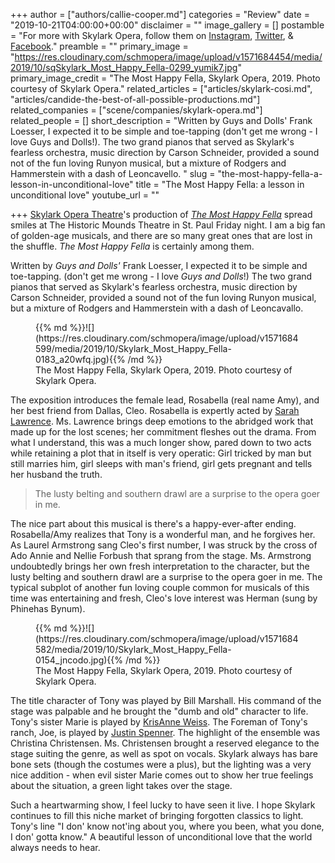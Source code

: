 +++
author = ["authors/callie-cooper.md"]
categories = "Review"
date = "2019-10-21T04:00:00+00:00"
disclaimer = ""
image_gallery = []
postamble = "For more with Skylark Opera, follow them on [Instagram](https://www.instagram.com/skylarkoperatheatre/), [Twitter](https://twitter.com/skylarkopera), & [Facebook](https://www.facebook.com/SkylarkOpera/)."
preamble = ""
primary_image = "https://res.cloudinary.com/schmopera/image/upload/v1571684454/media/2019/10/sqSkylark_Most_Happy_Fella-0299_yumik7.jpg"
primary_image_credit = "The Most Happy Fella, Skylark Opera, 2019. Photo courtesy of Skylark Opera."
related_articles = ["articles/skylark-cosi.md", "articles/candide-the-best-of-all-possible-productions.md"]
related_companies = ["scene/companies/skylark-opera.md"]
related_people = []
short_description = "Written by Guys and Dolls' Frank Loesser, I expected it to be simple and toe-tapping (don't get me wrong - I love Guys and Dolls!). The two grand pianos that served as Skylark's fearless orchestra, music direction by Carson Schneider, provided a sound not of the fun loving Runyon musical, but a mixture of Rodgers and Hammerstein with a dash of Leoncavello. "
slug = "the-most-happy-fella-a-lesson-in-unconditional-love"
title = "The Most Happy Fella: a lesson in unconditional love"
youtube_url = ""

+++
[Skylark Opera Theatre](/scene/companies/skylark-opera/)'s production of [_The Most Happy Fella_](https://www.skylarkopera.org/most-happy-fella-2019) spread smiles at The Historic Mounds Theatre in St. Paul Friday night. I am a big fan of golden-age musicals, and there are so many great ones that are lost in the shuffle. _The Most Happy Fella_ is certainly among them.

Written by _Guys and Dolls'_ Frank Loesser, I expected it to be simple and toe-tapping. (don't get me wrong - I love _Guys and Dolls_!) The two grand pianos that served as Skylark's fearless orchestra, music direction by Carson Schneider, provided a sound not of the fun loving Runyon musical, but a mixture of Rodgers and Hammerstein with a dash of Leoncavallo.

<figure data-type="image">{{% md %}}![](https://res.cloudinary.com/schmopera/image/upload/v1571684599/media/2019/10/Skylark_Most_Happy_Fella-0183_a20wfq.jpg){{% /md %}}

<figcaption>The Most Happy Fella, Skylark Opera, 2019. Photo courtesy of Skylark Opera.</figcaption>

</figure>

The exposition introduces the female lead, Rosabella (real name Amy), and her best friend from Dallas, Cleo. Rosabella is expertly acted by [Sarah Lawrence](http://sarahelawrence.com/biography.php). Ms. Lawrence brings deep emotions to the abridged work that made up for the lost scenes; her commitment fleshes out the drama. From what I understand, this was a much longer show, pared down to two acts while retaining a plot that in itself is very operatic: Girl tricked by man but still marries him, girl sleeps with man's friend, girl gets pregnant and tells her husband the truth.

> The lusty belting and southern drawl are a surprise to the opera goer in me.

The nice part about this musical is there's a happy-ever-after ending. Rosabella/Amy realizes that Tony is a wonderful man, and he forgives her. As Laurel Armstrong sang Cleo's first number, I was struck by the cross of Ado Annie and Nellie Forbush that sprang from the stage. Ms. Armstrong undoubtedly brings her own fresh interpretation to the character, but the lusty belting and southern drawl are a surprise to the opera goer in me. The typical subplot of another fun loving couple common for musicals of this time was entertaining and fresh, Cleo's love interest was Herman (sung by Phinehas Bynum).

<figure data-type="image">{{% md %}}![](https://res.cloudinary.com/schmopera/image/upload/v1571684582/media/2019/10/Skylark_Most_Happy_Fella-0154_jncodo.jpg){{% /md %}}

<figcaption>The Most Happy Fella, Skylark Opera, 2019. Photo courtesy of Skylark Opera.</figcaption>

</figure>

The title character of Tony was played by Bill Marshall. His command of the stage was palpable and he brought the "dumb and old" character to life. Tony's sister Marie is played by [KrisAnne Weiss](https://krisanneweiss.com/). The Foreman of Tony's ranch, Joe, is played by [Justin Spenner](https://www.barispen.com/). The highlight of the ensemble was Christina Christensen. Ms. Christensen brought a reserved elegance to the stage suiting the genre, as well as spot on vocals. Skylark always has bare bone sets (though the costumes were a plus), but the lighting was a very nice addition - when evil sister Marie comes out to show her true feelings about the situation, a green light takes over the stage.

Such a heartwarming show, I feel lucky to have seen it live. I hope Skylark continues to fill this niche market of bringing forgotten classics to light. Tony's line "I don' know not'ing about you, where you been, what you done, I don' gotta know." A beautiful lesson of unconditional love that the world always needs to hear.